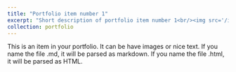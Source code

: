 ```yaml
---
title: "Portfolio item number 1"
excerpt: "Short description of portfolio item number 1<br/><img src='/images/brokenStrings.png'>"
collection: portfolio
---
```


This is an item in your portfolio. It can be have images or nice text. If you name the file .md, it will be parsed as markdown. If you name the file .html, it will be parsed as HTML. 
